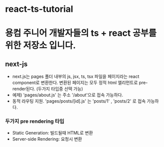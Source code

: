 # react-ts-tutorial

# 용컴 주니어 개발자들의 ts + react 공부를 위한 저장소 입니다.

## next-js
- next.js는 pages 폴더 내부의 js, jsx, ts, tsx 파일을 페이지라는 react component로 변환한다. 변환된 페이지는 모두 정적 html 엘리먼트로 pre-render된다. (두가지 타입중 선택 가능)
- 예제) 'pages/about.js' 는 주소 '/about'으로 접속 가능하다.
- 동적 라우팅 지원. 'pages/posts/[id].js' 는 'posts/1' , 'posts/2' 로 접속 가능하다.

### 두가지 pre rendering 타입
- Static Generation: 빌드될때 HTML로 변환
- Server-side Rendering: 요청시 변환